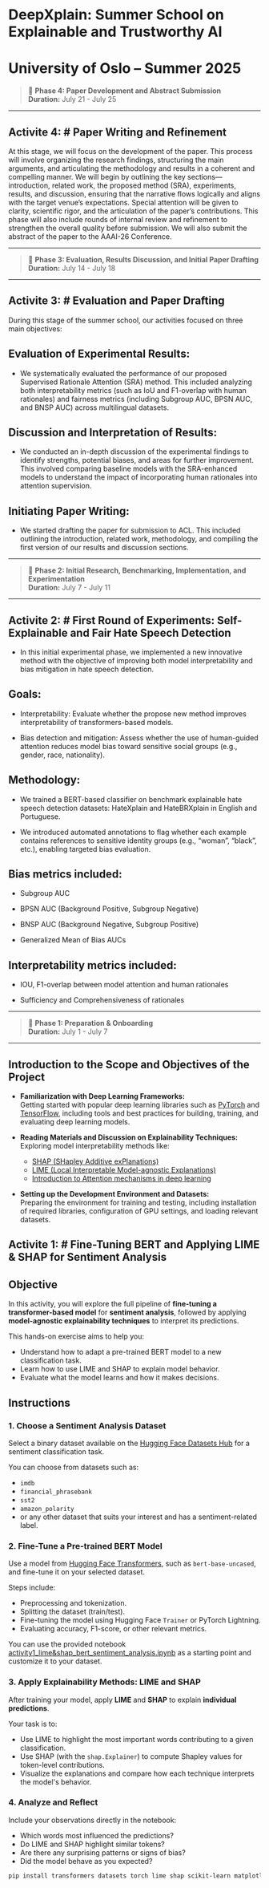 # DeepXplain: Summer School on Explainable and Trustworthy AI

# University of Oslo – Summer 2025

> 📅 **Phase 4: Paper Development and Abstract Submission**  
> **Duration:** July 21 - July 25
---

## Activite 4: # Paper Writing and Refinement

At this stage, we will focus on the development of the paper. This process will involve organizing the research findings, structuring the main arguments, and articulating the methodology and results in a coherent and compelling manner. We will begin by outlining the key sections—introduction, related work, the proposed method (SRA), experiments, results, and discussion, ensuring that the narrative flows logically and aligns with the target venue’s expectations. Special attention will be given to clarity, scientific rigor, and the articulation of the paper’s contributions. This phase will also include rounds of internal review and refinement to strengthen the overall quality before submission. We will also submit the abstract of the paper to the AAAI-26 Conference.

---
> 📅 **Phase 3: Evaluation, Results Discussion, and Initial Paper Drafting**  
> **Duration:** July 14 - July 18
---

## Activite 3: # Evaluation and Paper Drafting

During this stage of the summer school, our activities focused on three main objectives:

## Evaluation of Experimental Results:
- We systematically evaluated the performance of our proposed Supervised Rationale Attention (SRA) method. This included analyzing both interpretability metrics (such as IoU and F1-overlap with human rationales) and fairness metrics (including Subgroup AUC, BPSN AUC, and BNSP AUC) across multilingual datasets.

## Discussion and Interpretation of Results:
- We conducted an in-depth discussion of the experimental findings to identify strengths, potential biases, and areas for further improvement. This involved comparing baseline models with the SRA-enhanced models to understand the impact of incorporating human rationales into attention supervision.

## Initiating Paper Writing:
- We started drafting the paper for submission to ACL. This included outlining the introduction, related work, methodology, and compiling the first version of our results and discussion sections.


---
> 📅 **Phase 2: Initial Research, Benchmarking, Implementation, and Experimentation**  
> **Duration:** July 7 - July 11
---

## Activite 2: # First Round of Experiments: Self-Explainable and Fair Hate Speech Detection
- In this initial experimental phase, we implemented a new innovative method with the objective of improving both model interpretability and bias mitigation in hate speech detection.

## Goals:
- Interpretability: Evaluate whether the propose new method improves interpretability of transformers-based models.

- Bias detection and mitigation: Assess whether the use of human-guided attention reduces model bias toward sensitive social groups (e.g., gender, race, nationality).

## Methodology:
- We trained a BERT-based classifier on benchmark explainable hate speech detection datasets: HateXplain and HateBRXplain in English and Portuguese.

- We introduced automated annotations to flag whether each example contains references to sensitive identity groups (e.g., “woman”, “black”, etc.), enabling targeted bias evaluation.

## Bias metrics included:

 - Subgroup AUC

- BPSN AUC (Background Positive, Subgroup Negative)

- BNSP AUC (Background Negative, Subgroup Positive)

- Generalized Mean of Bias AUCs

## Interpretability metrics included:

- IOU, F1-overlap between model attention and human rationales

- Sufficiency and Comprehensiveness of rationales


---
> 📅 **Phase 1: Preparation & Onboarding**  
> **Duration:** July 1 - July 7
---

## Introduction to the Scope and Objectives of the Project

- **Familiarization with Deep Learning Frameworks:**  
  Getting started with popular deep learning libraries such as [PyTorch](https://pytorch.org/) and [TensorFlow](https://www.tensorflow.org/), including tools and best practices for building, training, and evaluating deep learning models.

- **Reading Materials and Discussion on Explainability Techniques:**  
  Exploring model interpretability methods like:
  - [SHAP (SHapley Additive exPlanations)](https://shap.readthedocs.io/)
  - [LIME (Local Interpretable Model-agnostic Explanations)](https://lime-ml.readthedocs.io/)
  - [Introduction to Attention mechanisms in deep learning](https://www.ibm.com/think/topics/attention-mechanism)

- **Setting up the Development Environment and Datasets:**  
  Preparing the environment for training and testing, including installation of required libraries, configuration of GPU settings, and loading relevant datasets.

## Activite 1: # Fine-Tuning BERT and Applying LIME & SHAP for Sentiment Analysis  

## Objective

In this activity, you will explore the full pipeline of **fine-tuning a transformer-based model** for **sentiment analysis**, followed by applying **model-agnostic explainability techniques** to interpret its predictions.

This hands-on exercise aims to help you:

- Understand how to adapt a pre-trained BERT model to a new classification task.
- Learn how to use LIME and SHAP to explain model behavior.
- Evaluate what the model learns and how it makes decisions.


## Instructions

### 1. Choose a Sentiment Analysis Dataset

Select a binary dataset available on the [Hugging Face Datasets Hub](https://huggingface.co/datasets) for a sentiment classification task.

You can choose from datasets such as:
- `imdb`
- `financial_phrasebank`
- `sst2`
- `amazon_polarity`
- or any other dataset that suits your interest and has a sentiment-related label.

### 2. Fine-Tune a Pre-trained BERT Model

Use a model from [Hugging Face Transformers](https://huggingface.co/models), such as `bert-base-uncased`, and fine-tune it on your selected dataset.

Steps include:
- Preprocessing and tokenization.
- Splitting the dataset (train/test).
- Fine-tuning the model using Hugging Face `Trainer` or PyTorch Lightning.
- Evaluating accuracy, F1-score, or other relevant metrics.

You can use the provided notebook [activity1_lime&shap_bert_sentiment_analysis.ipynb](https://github.com/franciellevargas/DeepXplain/blob/4d092be2ceb0a4e9b8fe2676dd942dc96451afbe/code/activity1_lime%26shap_bert_sentiment_analysis.ipynb) as a starting point and customize it to your dataset.


### 3. Apply Explainability Methods: LIME and SHAP

After training your model, apply **LIME** and **SHAP** to explain **individual predictions**.

Your task is to:
- Use LIME to highlight the most important words contributing to a given classification.
- Use SHAP (with the `shap.Explainer`) to compute Shapley values for token-level contributions.
- Visualize the explanations and compare how each technique interprets the model's behavior.


### 4. Analyze and Reflect

Include your observations directly in the notebook:
- Which words most influenced the predictions?
- Do LIME and SHAP highlight similar tokens?
- Are there any surprising patterns or signs of bias?
- Did the model behave as you expected?

```bash
pip install transformers datasets torch lime shap scikit-learn matplotlib seaborn

